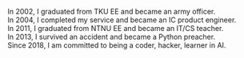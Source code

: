 In 2002, I graduated from TKU EE and became an army officer.  
In 2004, I completed my service and became an IC product engineer.  
In 2011, I graduated from NTNU EE and became an IT/CS teacher.  
In 2013, I survived an accident and became a Python preacher.  
Since 2018, I am committed to being a coder, hacker, learner in AI.

<!--
**x1001000/x1001000** is a ✨ _special_ ✨ repository because its `README.md` (this file) appears on your GitHub profile.

Here are some ideas to get you started:

- 🔭 I’m currently working on ...
- 🌱 I’m currently learning ...
- 👯 I’m looking to collaborate on ...
- 🤔 I’m looking for help with ...
- 💬 Ask me about ...
- 📫 How to reach me: ...
- 😄 Pronouns: ...
- ⚡ Fun fact: ...
-->
